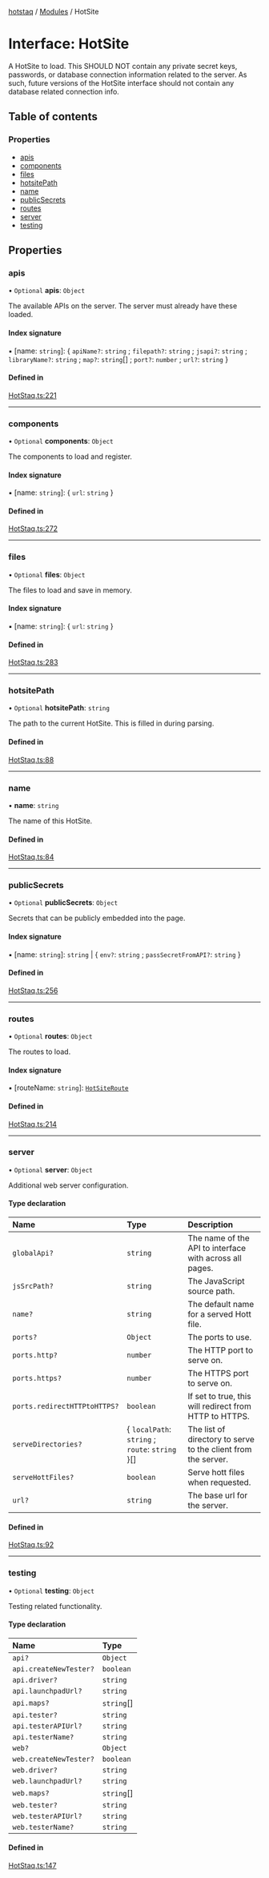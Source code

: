 [hotstaq](../README.md) / [Modules](../modules.md) / HotSite

# Interface: HotSite

A HotSite to load. This SHOULD NOT contain any private secret keys, passwords,
or database connection information related to the server. As such, future
versions of the HotSite interface should not contain any database related
connection info.

## Table of contents

### Properties

- [apis](HotSite.md#apis)
- [components](HotSite.md#components)
- [files](HotSite.md#files)
- [hotsitePath](HotSite.md#hotsitepath)
- [name](HotSite.md#name)
- [publicSecrets](HotSite.md#publicsecrets)
- [routes](HotSite.md#routes)
- [server](HotSite.md#server)
- [testing](HotSite.md#testing)

## Properties

### apis

• `Optional` **apis**: `Object`

The available APIs on the server. The server must already have these
loaded.

#### Index signature

▪ [name: `string`]: { `apiName?`: `string` ; `filepath?`: `string` ; `jsapi?`: `string` ; `libraryName?`: `string` ; `map?`: `string`[] ; `port?`: `number` ; `url?`: `string`  }

#### Defined in

[HotStaq.ts:221](https://github.com/OurFreeLight/HotStaq/blob/c443819/src/HotStaq.ts#L221)

___

### components

• `Optional` **components**: `Object`

The components to load and register.

#### Index signature

▪ [name: `string`]: { `url`: `string`  }

#### Defined in

[HotStaq.ts:272](https://github.com/OurFreeLight/HotStaq/blob/c443819/src/HotStaq.ts#L272)

___

### files

• `Optional` **files**: `Object`

The files to load and save in memory.

#### Index signature

▪ [name: `string`]: { `url`: `string`  }

#### Defined in

[HotStaq.ts:283](https://github.com/OurFreeLight/HotStaq/blob/c443819/src/HotStaq.ts#L283)

___

### hotsitePath

• `Optional` **hotsitePath**: `string`

The path to the current HotSite. This is filled in during parsing.

#### Defined in

[HotStaq.ts:88](https://github.com/OurFreeLight/HotStaq/blob/c443819/src/HotStaq.ts#L88)

___

### name

• **name**: `string`

The name of this HotSite.

#### Defined in

[HotStaq.ts:84](https://github.com/OurFreeLight/HotStaq/blob/c443819/src/HotStaq.ts#L84)

___

### publicSecrets

• `Optional` **publicSecrets**: `Object`

Secrets that can be publicly embedded into the page.

#### Index signature

▪ [name: `string`]: `string` \| { `env?`: `string` ; `passSecretFromAPI?`: `string`  }

#### Defined in

[HotStaq.ts:256](https://github.com/OurFreeLight/HotStaq/blob/c443819/src/HotStaq.ts#L256)

___

### routes

• `Optional` **routes**: `Object`

The routes to load.

#### Index signature

▪ [routeName: `string`]: [`HotSiteRoute`](HotSiteRoute.md)

#### Defined in

[HotStaq.ts:214](https://github.com/OurFreeLight/HotStaq/blob/c443819/src/HotStaq.ts#L214)

___

### server

• `Optional` **server**: `Object`

Additional web server configuration.

#### Type declaration

| Name | Type | Description |
| :------ | :------ | :------ |
| `globalApi?` | `string` | The name of the API to interface with across all pages. |
| `jsSrcPath?` | `string` | The JavaScript source path. |
| `name?` | `string` | The default name for a served Hott file. |
| `ports?` | `Object` | The ports to use. |
| `ports.http?` | `number` | The HTTP port to serve on. |
| `ports.https?` | `number` | The HTTPS port to serve on. |
| `ports.redirectHTTPtoHTTPS?` | `boolean` | If set to true, this will redirect from HTTP to HTTPS. |
| `serveDirectories?` | { `localPath`: `string` ; `route`: `string`  }[] | The list of directory to serve to the client from the server. |
| `serveHottFiles?` | `boolean` | Serve hott files when requested. |
| `url?` | `string` | The base url for the server. |

#### Defined in

[HotStaq.ts:92](https://github.com/OurFreeLight/HotStaq/blob/c443819/src/HotStaq.ts#L92)

___

### testing

• `Optional` **testing**: `Object`

Testing related functionality.

#### Type declaration

| Name | Type |
| :------ | :------ |
| `api?` | `Object` |
| `api.createNewTester?` | `boolean` |
| `api.driver?` | `string` |
| `api.launchpadUrl?` | `string` |
| `api.maps?` | `string`[] |
| `api.tester?` | `string` |
| `api.testerAPIUrl?` | `string` |
| `api.testerName?` | `string` |
| `web?` | `Object` |
| `web.createNewTester?` | `boolean` |
| `web.driver?` | `string` |
| `web.launchpadUrl?` | `string` |
| `web.maps?` | `string`[] |
| `web.tester?` | `string` |
| `web.testerAPIUrl?` | `string` |
| `web.testerName?` | `string` |

#### Defined in

[HotStaq.ts:147](https://github.com/OurFreeLight/HotStaq/blob/c443819/src/HotStaq.ts#L147)
